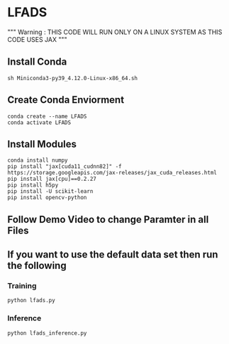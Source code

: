 # LFADS
""" Warning : THIS CODE WILL RUN ONLY ON A LINUX SYSTEM AS THIS CODE USES JAX """ 
## Install Conda 
```
sh Miniconda3-py39_4.12.0-Linux-x86_64.sh
```
## Create Conda Enviorment 
```
conda create --name LFADS
conda activate LFADS
```

## Install Modules 

```
conda install numpy 
pip install "jax[cuda11_cudnn82]" -f https://storage.googleapis.com/jax-releases/jax_cuda_releases.html
pip install jax[cpu]==0.2.27
pip install h5py
pip install -U scikit-learn
pip install opencv-python
```

## Follow Demo Video to change Paramter in all Files
## If you want to use the default data set then run the following 

### Training
```
python lfads.py
```
### Inference 
```
python lfads_inference.py
```
